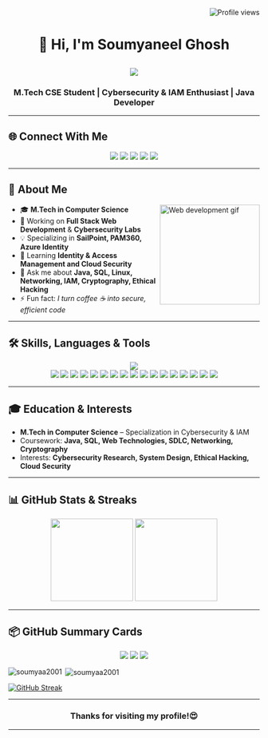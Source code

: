 <!-- Profile Views -->
<p align="right">
  <img src="https://komarev.com/ghpvc/?username=soumyaa2001&label=Profile%20views&color=4682B4&style=flat" alt="Profile views" />
</p>

<!-- Animated Intro -->
<h1 align="center">👋 Hi, I'm Soumyaneel Ghosh</h1>
<h2 align="center">
  <a href="https://git.io/typing-svg">
    <img src="https://readme-typing-svg.herokuapp.com?font=Fira+Code&weight=600&size=26&duration=2500&pause=800&color=00BFFF&center=true&vCenter=true&width=700&lines=Java+Developer+💻;Web+Developer+🌐;Cybersecurity+Specialist+🛡;IAM+Professional+🔐;Securely+coding+the+future+🚀">
  </a>
</h2>

<h3 align="center">M.Tech CSE Student | Cybersecurity & IAM Enthusiast | Java Developer</h3>

---

<!-- Contact Icons (Top) -->
## 🌐 Connect With Me
<p align="center">
  <a href="https://twitter.com/GhoshSoumyaneel"><img src="https://skillicons.dev/icons?i=twitter" /></a>
  <a href="https://www.linkedin.com/in/soumyaneel-ghosh-5113501aa/"><img src="https://skillicons.dev/icons?i=linkedin" /></a>
  <a href="https://instagram.com/soumyaneelghosh"><img src="https://skillicons.dev/icons?i=instagram" /></a>
  <a href="https://medium.com/@alluhaan28"><img src="https://skillicons.dev/icons?i=medium" /></a>
  <a href="https://youtube.com/@soumyaneelghosh4541"><img src="https://skillicons.dev/icons?i=youtube" /></a>
</p>

---

## 🚀 About Me

<!-- Web Development GIF -->
<img align="right" src="https://media.giphy.com/media/L8K62iTDkzGX6/giphy.gif" width="200" alt="Web development gif">

- 🎓 **M.Tech in Computer Science**  
- 🔭 Working on **Full Stack Web Development** & **Cybersecurity Labs**  
- 💡 Specializing in **SailPoint, PAM360, Azure Identity**  
- 🌱 Learning **Identity & Access Management and Cloud Security**  
- 💬 Ask me about **Java, SQL, Linux, Networking, IAM, Cryptography, Ethical Hacking**  
- ⚡ Fun fact: *I turn coffee ☕ into secure, efficient code*  

---

## 🛠 Skills, Languages & Tools
<p align="center">
  <img src="https://skillicons.dev/icons?i=java,python,c,js,html,css,bootstrap,mysql,firebase,linux,ubuntu,vscode,eclipse,git,github,androidstudio," /><br>
  
  <img src="https://img.shields.io/badge/SailPoint-4682B4?style=for-the-badge" />
  <img src="https://img.shields.io/badge/CyberArk-2F4F4F?style=for-the-badge" />
  <img src="https://img.shields.io/badge/PAM360-2ECC71?style=for-the-badge" />
  <img src="https://img.shields.io/badge/Azure%20Identity-00BFFF?style=for-the-badge" />
  <img src="https://img.shields.io/badge/Nmap-00457C?style=for-the-badge" />
  <img src="https://img.shields.io/badge/OpenVPN-2ECC71?style=for-the-badge" />
  <img src="https://img.shields.io/badge/Hydra-800000?style=for-the-badge" />
  <img src="https://img.shields.io/badge/Hashcat-EB5E28?style=for-the-badge" />
  <img src="https://img.shields.io/badge/John%20the%20Ripper-FFD700?style=for-the-badge" />
  <img src="https://img.shields.io/badge/Metasploit-0277BD?style=for-the-badge" />
  <img src="https://img.shields.io/badge/MITRE%20ATT%26CK-CC0000?style=for-the-badge" />
  <img src="https://img.shields.io/badge/UFW-Firewall-blue?style=for-the-badge" />
  <img src="https://img.shields.io/badge/iptables-Firewall-blue?style=for-the-badge" />
  <img src="https://img.shields.io/badge/IPv4-4682B4?style=for-the-badge" />
  <img src="https://img.shields.io/badge/IPv6-00BFFF?style=for-the-badge" />
  <img src="https://img.shields.io/badge/OSI%20Model-2F4F4F?style=for-the-badge" />
  <img src="https://img.shields.io/badge/TCP%2FIP-Model-2ECC71?style=for-the-badge" />
</p>

---

## 🎓 Education & Interests


- **M.Tech in Computer Science** – Specialization in Cybersecurity & IAM  
- Coursework: **Java, SQL, Web Technologies, SDLC, Networking, Cryptography**  
- Interests: **Cybersecurity Research, System Design, Ethical Hacking, Cloud Security**  

---

## 📊 GitHub Stats & Streaks


<p align="center">
  <img src="https://github-readme-stats.vercel.app/api?username=soumyaa2001&show_icons=true&theme=react" height="165" />
  <img src="https://github-readme-streak-stats.herokuapp.com?user=soumyaa2001&theme=react" height="165" />
</p>

---

## 📦 GitHub Summary Cards
<p align="center">
  <img src="https://github-profile-summary-cards.vercel.app/api/cards/profile-details?username=soumyaa2001&theme=github_dark" />
  <img src="https://github-profile-summary-cards.vercel.app/api/cards/repos-per-language?username=soumyaa2001&theme=github_dark" />
  <img src="https://github-profile-summary-cards.vercel.app/api/cards/most-commit-language?username=soumyaa2001&theme=github_dark" />
</p>
<p><img align="left" src="https://github-readme-stats.vercel.app/api/top-langs?username=soumyaa2001&show_icons=true&locale=en&layout=compact" alt="soumyaa2001" /></p>

<p>&nbsp;<img align="center" src="https://github-readme-stats.vercel.app/api?username=soumyaa2001&show_icons=true&locale=en" alt="soumyaa2001" /></p>

[![GitHub Streak](http://github-readme-streak-stats.herokuapp.com?user=soumyaa2001)](https://git.io/streak-stats)


---


<h3 align="center">Thanks for visiting my profile!😍</h3>

---

